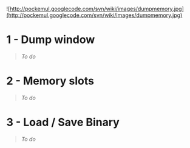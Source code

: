 ![http://pockemul.googlecode.com/svn/wiki/images/dumpmemory.jpg](http://pockemul.googlecode.com/svn/wiki/images/dumpmemory.jpg)

# 1 - Dump window #
> _To do_
# 2 - Memory slots #
> _To do_
# 3 - Load / Save Binary #
> _To do_